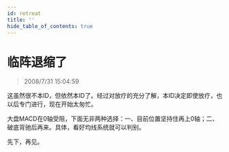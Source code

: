 ```yaml
---
id: retreat 
title: ''
hide_table_of_contents: true
---
```


# 临阵退缩了

> 2008/7/31 15:04:59

<div style={{color: '#006600', fontWeight: 'bold', fontSize: '18px'}}>

这虽然很不本ID，但依然本ID了。经过对放疗的充分了解，本ID决定即使放疗，也以后专门进行，现在开始太匆忙。

 

大盘MACD在0轴受阻，下面无非两种选择：一、目前位置坚持住再上0轴；二、破底背驰后再来。具体，看好均线系统就可以判别。

 

先下，再见。

</div>
